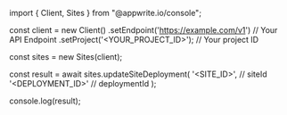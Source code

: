 import { Client, Sites } from "@appwrite.io/console";

const client = new Client()
    .setEndpoint('https://example.com/v1') // Your API Endpoint
    .setProject('<YOUR_PROJECT_ID>'); // Your project ID

const sites = new Sites(client);

const result = await sites.updateSiteDeployment(
    '<SITE_ID>', // siteId
    '<DEPLOYMENT_ID>' // deploymentId
);

console.log(result);
